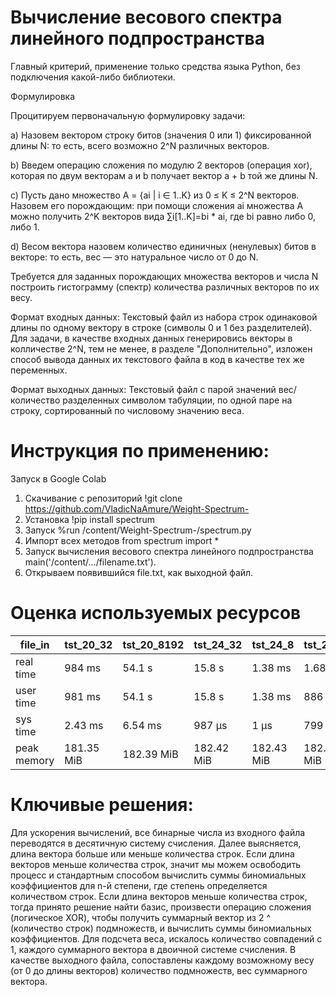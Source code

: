 # Вычисление весового спектра линейного подпространства

Главный критерий, применение только средства языка Python, без подключения какой-либо библиотеки.

Формулировка

Процитируем первоначальную формулировку задачи:

a) Назовем вектором строку битов (значения 0 или 1) фиксированной длины N: то есть, всего возможно 2^N различных векторов.

b) Введем операцию сложения по модулю 2 векторов (операция xor), которая по двум векторам a и b получает вектор a + b той же длины N.

c) Пусть дано множество A = {ai | i ∈ 1..K} из 0 ≤ K ≤ 2^N векторов. Назовем его порождающим: при помощи сложения ai множества A можно получить 2^K векторов вида ∑i[1..K]=bi * ai, где bi равно либо 0, либо 1.

d) Весом вектора назовем количество единичных (ненулевых) битов в векторе: то есть, вес — это натуральное число от 0 до N.

Требуется для заданных порождающих множества векторов и числа N построить гистограмму (спектр) количества различных векторов по их весу.

Формат входных данных:
Текстовый файл из набора строк одинаковой длины по одному вектору в строке (символы 0 и 1 без разделителей). Для задачи, в качестве входных данных генерировись векторы в колличестве 2^N, тем не менее, в разделе "Дополнительно", изложен способ вывода данных их текстового файла в код в качестве тех же переменных.

Формат выходных данных:
Текстовый файл с парой значений вес/количество разделенных символом табуляции, по одной паре на строку, сортированный по числовому значению веса.

# Инструкция по применению:
Запуск в Google Colab

1. Скачивание с репозиторий !git clone https://github.com/VladicNaAmure/Weight-Spectrum-
2. Установка !pip install spectrum
3. Запуск %run /content/Weight-Spectrum-/spectrum.py
4. Импорт всех методов from spectrum import *
5. Запуск вычисления весового спектра линейного подпространства main('/content/.../filename.txt').
6. Открываем появившийся file.txt, как выходной файл.

# Оценка используемых ресурсов
file_in | tst_20_32 | tst_20_8192 | tst_24_32 | tst_24_8 | tst_25_8 | tst_30_8 | tst_31_32 | tst_32_256 | tst_32_32 | tst_32_64 | tst_33_64
--- | --- | --- | --- |--- |--- |--- |--- |--- |--- |--- |---
real time| 984 ms | 54.1 s | 15.8 s | 1.38 ms | 1.68 ms | 1.53 ms | 35min 13s | 3h 4min 46s | 1.98 ms | 1h 31min 26s | 3h 3min 53s
user time| 981 ms | 54.1 s | 15.8 s | 1.38 ms | 886 µs | 1.44 ms | 35min 13s | 3h 4min 44s | 1.81 ms | 1h 31min 25s | 3h 3min 51s
sys time| 2.43 ms | 6.54 ms | 987 µs | 1 µs | 799 µs | 90 µs | 214 ms | 1.48 s | 176 µs | 819 ms | 1.36 s
peak memory | 181.35 MiB | 182.39 MiB | 182.42 MiB | 182.43 MiB | 182.07 MiB | 182.14 MiB | 182.07 MiB | 182.55 MiB | 182.05 MiB | 182.86 MiB | 182.50 MiB

# Ключивые решения:
Для ускорения вычислений, все бинарные числа из входного файла переводятся в десятичную систему счисления. Далее выясняется, длина вектора больше или меньше количества строк. Если длина векторов меньше количества строк, значит мы можем освободить процесс и стандартным способом вычислить суммы биномиальных коэффициентов для n-й степени, где степень определяется количеством строк. Если длина векторов меньше количества строк, тогда принято решение найти базис, произвести операцию сложения (логическое XOR), чтобы получить суммарный вектор из 2 ^ (количество строк) подмножеств, и вычислить суммы биномиальных коэффициентов. Для подсчета веса, искалось количество совпадений с 1, каждого суммарного вектора в двоичной системе счисления. В качестве выходного файла, сопоставлены каждому возможному весу (от 0 до длины векторов) количество подмножеств, вес суммарного вектора. 
